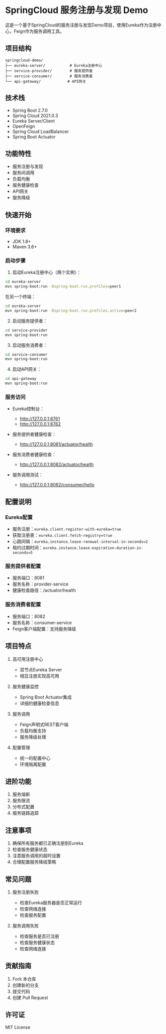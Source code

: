 # SpringCloud 服务注册与发现 Demo

这是一个基于SpringCloud的服务注册与发现Demo项目，使用Eureka作为注册中心，Feign作为服务调用工具。

## 项目结构

```
springcloud-demo/
├── eureka-server/           # Eureka注册中心
├── service-provider/        # 服务提供者
├── service-consumer/        # 服务消费者
└── api-gateway/            # API网关
```

## 技术栈

- Spring Boot 2.7.0
- Spring Cloud 2021.0.3
- Eureka Server/Client
- OpenFeign
- Spring Cloud LoadBalancer
- Spring Boot Actuator

## 功能特性

- 服务注册与发现
- 服务间调用
- 负载均衡
- 服务健康检查
- API网关
- 服务降级

## 快速开始

### 环境要求

- JDK 1.8+
- Maven 3.6+

### 启动步骤

1. 启动Eureka注册中心（两个实例）：
```bash
cd eureka-server
mvn spring-boot:run -Dspring-boot.run.profiles=peer1
```
在另一个终端：
```bash
cd eureka-server
mvn spring-boot:run -Dspring-boot.run.profiles.active=peer2
```

2. 启动服务提供者：
```bash
cd service-provider
mvn spring-boot:run
```

3. 启动服务消费者：
```bash
cd service-consumer
mvn spring-boot:run
```

4. 启动API网关：
```bash
cd api-gateway
mvn spring-boot:run
```

### 服务访问

- Eureka控制台：
  - http://127.0.0.1:8761
  - http://127.0.0.1:8762

- 服务提供者健康检查：
  - http://127.0.0.1:8081/actuator/health

- 服务消费者健康检查：
  - http://127.0.0.1:8082/actuator/health

- 服务调用测试：
  - http://127.0.0.1:8082/consumer/hello

## 配置说明

### Eureka配置

- 服务注册：`eureka.client.register-with-eureka=true`
- 获取注册表：`eureka.client.fetch-registry=true`
- 心跳间隔：`eureka.instance.lease-renewal-interval-in-seconds=2`
- 租约过期时间：`eureka.instance.lease-expiration-duration-in-seconds=5`

### 服务提供者配置

- 服务端口：8081
- 服务名称：provider-service
- 健康检查路径：/actuator/health

### 服务消费者配置

- 服务端口：8082
- 服务名称：consumer-service
- Feign客户端配置：支持服务降级

## 项目特点

1. 高可用注册中心
   - 双节点Eureka Server
   - 相互注册实现高可用

2. 服务健康监控
   - Spring Boot Actuator集成
   - 详细的健康检查信息

3. 服务调用
   - Feign声明式REST客户端
   - 负载均衡支持
   - 服务降级处理

4. 配置管理
   - 统一的配置中心
   - 环境隔离配置

## 进阶功能

1. 服务熔断
2. 服务限流
3. 分布式配置
4. 服务链路追踪

## 注意事项

1. 确保所有服务都已正确注册到Eureka
2. 检查服务健康状态
3. 注意服务调用的超时设置
4. 合理配置服务降级策略

## 常见问题

1. 服务注册失败
   - 检查Eureka服务器是否正常运行
   - 检查网络连接
   - 检查服务配置

2. 服务调用失败
   - 检查服务是否已注册
   - 检查服务健康状态
   - 检查网络连接

## 贡献指南

1. Fork 本仓库
2. 创建新的分支
3. 提交代码
4. 创建 Pull Request

## 许可证

MIT License 